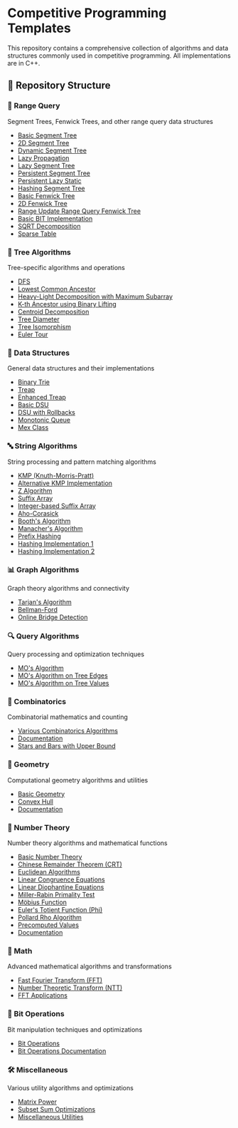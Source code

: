 # Competitive Programming Templates

This repository contains a comprehensive collection of algorithms and data structures commonly used in competitive programming. All implementations are in C++.

## 📁 Repository Structure

### 🔢 Range Query

Segment Trees, Fenwick Trees, and other range query data structures

- [Basic Segment Tree](Range_Query/Segment_Tree.cpp)
- [2D Segment Tree](Range_Query/2D_Segment_Tree.cpp)
- [Dynamic Segment Tree](Range_Query/Dynamic_Segment_Tree.cpp)
- [Lazy Propagation](Range_Query/Lazy_Propagation_01.cpp)
- [Lazy Segment Tree](Range_Query/Lazy_Segment_Tree.cpp)
- [Persistent Segment Tree](Range_Query/Persistent_Segment_Tree.cpp)
- [Persistent Lazy Static](Range_Query/Persistent_lazy_static.cpp)
- [Hashing Segment Tree](Range_Query/Hashing_Segment_Tree.cpp)
- [Basic Fenwick Tree](Range_Query/Fenwick_Tree.cpp)
- [2D Fenwick Tree](Range_Query/Fenwick_Tree_2D.cpp)
- [Range Update Range Query Fenwick Tree](Range_Query/Fenwick_Tree_RURQ.cpp)
- [Basic BIT Implementation](Range_Query/BIT.cpp)
- [SQRT Decomposition](Range_Query/SQRT_Decomposition.cpp)
- [Sparse Table](Range_Query/Sparse_Table.cpp)

### 🌳 Tree Algorithms

Tree-specific algorithms and operations

- [DFS](Tree_Algorithms/DFS.cpp)
- [Lowest Common Ancestor](Tree_Algorithms/LCA_1.cpp)
- [Heavy-Light Decomposition with Maximum Subarray](Tree_Algorithms/HLD_Maximum_Subarray.cpp)
- [K-th Ancestor using Binary Lifting](Tree_Algorithms/K_th_Ancestor_Binary_lifting.cpp)
- [Centroid Decomposition](Tree_Algorithms/Centroid_Decomposition.cpp)
- [Tree Diameter](Tree_Algorithms/Tree_Diameter.cpp)
- [Tree Isomorphism](Tree_Algorithms/Tree_Isomorphism.cpp)
- [Euler Tour](Tree_Algorithms/Euler_Tour.cpp)

### 🔗 Data Structures

General data structures and their implementations

- [Binary Trie](Data_Structures/Binary_Trie.cpp)
- [Treap](Data_Structures/Treap.cpp)
- [Enhanced Treap](Data_Structures/Treap++.cpp)
- [Basic DSU](Data_Structures/DSU.cpp)
- [DSU with Rollbacks](Data_Structures/DSU_With_Rollbacks.cpp)
- [Monotonic Queue](Data_Structures/Monotonic_Queue.cpp)
- [Mex Class](Data_Structures/Mex_Class.cpp)

### 🔤 String Algorithms

String processing and pattern matching algorithms

- [KMP (Knuth-Morris-Pratt)](String_Algorithms/KMP.cpp)
- [Alternative KMP Implementation](String_Algorithms/KMP2.cpp)
- [Z Algorithm](String_Algorithms/Z_Algorithm.cpp)
- [Suffix Array](String_Algorithms/Suffix_Array.cpp)
- [Integer-based Suffix Array](String_Algorithms/Suffix_Array_Int.cpp)
- [Aho-Corasick](String_Algorithms/Aho_Corasick.cpp)
- [Booth's Algorithm](String_Algorithms/Booth's%20Algorithm.cpp)
- [Manacher's Algorithm](String_Algorithms/Manachers.cpp)
- [Prefix Hashing](String_Algorithms/Hashing_Prefix.cpp)
- [Hashing Implementation 1](String_Algorithms/Hashing1.cpp)
- [Hashing Implementation 2](String_Algorithms/Hashing2.cpp)

### 📊 Graph Algorithms

Graph theory algorithms and connectivity

- [Tarjan's Algorithm](Graph_Algorithms/Tarjan.cpp)
- [Bellman-Ford](Graph_Algorithms/Bellman_Ford.cpp)
- [Online Bridge Detection](Graph_Algorithms/Online_Bridges.cpp)

### 🔍 Query Algorithms

Query processing and optimization techniques

- [MO's Algorithm](Query_Algorithms/MO's_algo.cpp)
- [MO's Algorithm on Tree Edges](Query_Algorithms/MO_on_tree_edges.cpp)
- [MO's Algorithm on Tree Values](Query_Algorithms/MO_on_Tree_val_on_nodes.cpp)

### 🧮 Combinatorics

Combinatorial mathematics and counting

- [Various Combinatorics Algorithms](Combinatorics/Combinatorics.cpp)
- [Documentation](Combinatorics/Combinatorics.md)
- [Stars and Bars with Upper Bound](Combinatorics/Stars_and_Bars_with_Upper_Bound.md)

### 📐 Geometry

Computational geometry algorithms and utilities

- [Basic Geometry](Geometry/Geometry.cpp)
- [Convex Hull](Geometry/ConvexHull.cpp)
- [Documentation](Geometry/Geometry.md)

### 🔢 Number Theory

Number theory algorithms and mathematical functions

- [Basic Number Theory](Number_Theory/Number_Theory.cpp)
- [Chinese Remainder Theorem (CRT)](Number_Theory/Chinese_Remainder_Theorem_CRT.cpp)
- [Euclidean Algorithms](Number_Theory/Euclidean.cpp)
- [Linear Congruence Equations](Number_Theory/Linear_Congruence_Equation.cpp)
- [Linear Diophantine Equations](Number_Theory/Linear_Diophantine_Equations.cpp)
- [Miller-Rabin Primality Test](Number_Theory/Miller_Rabin.cpp)
- [Möbius Function](Number_Theory/Mobius.cpp)
- [Euler's Totient Function (Phi)](Number_Theory/phi_function.cpp)
- [Pollard Rho Algorithm](Number_Theory/Pollard_Rho.cpp)
- [Precomputed Values](Number_Theory/Precompute.cpp)
- [Documentation](Number_Theory/Knowledge.md)

### 🧮 Math

Advanced mathematical algorithms and transformations

- [Fast Fourier Transform (FFT)](Math/FFT.cpp)
- [Number Theoretic Transform (NTT)](Math/NTT.cpp)
- [FFT Applications](Math/FFT_Apps.md)

### 🔧 Bit Operations

Bit manipulation techniques and optimizations

- [Bit Operations](Bit_Operations/Bits.cpp)
- [Bit Operations Documentation](Bit_Operations/Bits.md)

### 🛠️ Miscellaneous

Various utility algorithms and optimizations

- [Matrix Power](Miscellaneous/Matrix_Power.cpp)
- [Subset Sum Optimizations](Miscellaneous/Subset_Sum_Optimizations.cpp)
- [Miscellaneous Utilities](Miscellaneous/Misc.cpp)
